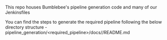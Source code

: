 This repo houses Bumblebee's pipeline generation code and many of our Jenkinsfiles

You can find the steps to generate the required pipeline following the below directory structure
  -pipeline_generation/<required_pipeline>/docs/<customer>/README.md